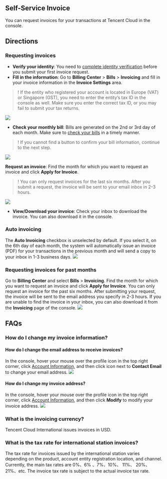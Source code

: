 ## Self-Service Invoice

You can request invoices for your transactions at Tencent Cloud in the console.


## Directions

### Requesting invoices

- **Verify your identity**: You need to [complete identity verification](https://console.intl.cloud.tencent.com/developer/auth) before you submit your first invoice request.
- **Fill in the information**: Go to **Billing Center** > **Bills** > **Invoicing** and fill in your invoice information in the **Invoice Settings** area.

>! If the entity who registered your account is located in Europe (VAT) or Singapore (GST), you need to enter the entity’s tax ID in the console as well. Make sure you enter the correct tax ID, or you may fail to submit your tax returns.

![](https://qcloudimg.tencent-cloud.cn/raw/0ce7f132e09fd8c27d06f15d1c5e415b.png)

- **Check your monthly bill**: Bills are generated on the 2nd or 3rd day of each month. Make sure to [check your bills](https://console.intl.cloud.tencent.com/expense/bill) in a timely manner.

>! If you cannot find a button to confirm your bill information, continue to the next step.

![](https://qcloudimg.tencent-cloud.cn/raw/205b35099aeeee66b5271caa38d07c35.png)

**Request an invoice**: Find the month for which you want to request an invoice and click **Apply for Invoice**.

>! You can only request invoices for the last six months. After you submit a request, the invoice will be sent to your email inbox in 2-3 hours.

![](https://qcloudimg.tencent-cloud.cn/raw/5f98af4a9c71feb00b3b459c607d1774.png)

- **View/Download your invoice**: Check your inbox to download the invoice. You can also download it in the console.



### Auto invoicing

The **Auto Invoicing** checkbox is unselected by default. If you select it, on the 6th day of each month, the system will automatically issue an invoice (PDF) for your transactions in the previous month and will send a copy to your inbox in 1-3 business days.
![](https://qcloudimg.tencent-cloud.cn/raw/7b8c912a2d75c2050106699c1705c16c.png)


### Requesting invoices for past months

Go to **Billing Center** and select **Bills** > **Invoicing**. Find the month for which you want to request an invoice and click **Apply for Invoice**. You can only request an invoice for the past six months. After submitting your request, the invoice will be sent to the email address you specify in 2-3 hours. If you are unable to find the invoice in your inbox, you can also download it from the **Invoicing** page of the console.
![](https://qcloudimg.tencent-cloud.cn/raw/54d98d19fa334db74bf7c40e2209295c.png)


## FAQs

### How do I change my invoice information?

#### How do I change the email address to receive invoices?

In the console, hover your mouse over the profile icon in the top right corner, click [Account Information](https://console.intl.cloud.tencent.com/developer), and then click icon next to **Contact Email** to change your email address.
![](https://qcloudimg.tencent-cloud.cn/raw/f01f532e43ea03d03a33db2eee2fda1e.png)

#### How do I change my invoice address?

In the console, hover your mouse over the profile icon in the top right corner, click [Account Information](https://console.intl.cloud.tencent.com/developer), and then click **Modify** to modify your invoice address.
![](https://qcloudimg.tencent-cloud.cn/raw/cd54dd0339727188be427c563a386ad6.png)


### What is the invoicing currency?

Tencent Cloud International issues invoices in USD.

### What is the tax rate for international station invoices?

The tax rate for invoices issued by the international station varies depending on the product, account entity registration location, and channel. Currently, the main tax rates are 0%、6% 、7%、10%、 11%、 20%、 21%、etc. The invoice tax rate is subject to the actual invoice tax rate.
